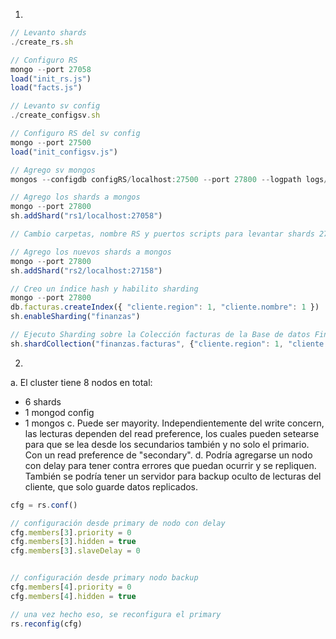 1.
```js
// Levanto shards
./create_rs.sh

// Configuro RS
mongo --port 27058
load("init_rs.js")
load("facts.js")

// Levanto sv config
./create_configsv.sh

// Configuro RS del sv config
mongo --port 27500
load("init_configsv.js")

// Agrego sv mongos
mongos --configdb configRS/localhost:27500 --port 27800 --logpath logs/mongodb.log --logappend --fork

// Agrego los shards a mongos
mongo --port 27800
sh.addShard("rs1/localhost:27058")

// Cambio carpetas, nombre RS y puertos scripts para levantar shards 27158, 27159 y 27160, luego hago los mismos pasos de antes para levantar otro RS

// Agrego los nuevos shards a mongos
mongo --port 27800
sh.addShard("rs2/localhost:27158")

// Creo un índice hash y habilito sharding
mongo --port 27800
db.facturas.createIndex({ "cliente.region": 1, "cliente.nombre": 1 })
sh.enableSharding("finanzas")

// Ejecuto Sharding sobre la Colección facturas de la Base de datos Finanzas
sh.shardCollection("finanzas.facturas", {"cliente.region": 1, "cliente.nombre": 1 }, false)
```
2.
a. El cluster tiene 8 nodos en total:
* 6 shards
* 1 mongod config
* 1 mongos
c. Puede ser mayority. Independientemente del write concern, las lecturas dependen del read preference, los cuales pueden setearse para que se lea desde los secundarios también y no solo el primario. Con un read preference de "secondary".
d. Podría agregarse un nodo con delay para tener contra errores que puedan ocurrir y se repliquen. También se podría tener un servidor para backup oculto de lecturas del cliente, que solo guarde datos replicados.
```js
cfg = rs.conf()

// configuración desde primary de nodo con delay
cfg.members[3].priority = 0
cfg.members[3].hidden = true
cfg.members[3].slaveDelay = 0


// configuración desde primary nodo backup
cfg.members[4].priority = 0
cfg.members[4].hidden = true

// una vez hecho eso, se reconfigura el primary
rs.reconfig(cfg)
```
